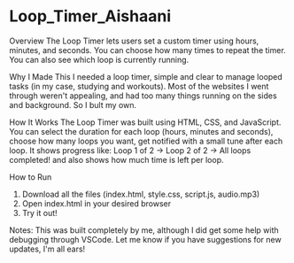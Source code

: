 # Loop_Timer_Aishaani
Overview
The Loop Timer lets users set a custom timer using hours, minutes, and seconds. You can choose how many times to repeat the timer. You can also see which loop is currently running.

Why I Made This
I needed a loop timer, simple and clear to manage looped tasks (in my case, studying and workouts). Most of the websites I went through weren't appealing, and had too many things running on the sides and background. So I bult my own. 

How It Works
The Loop Timer was built using HTML, CSS, and JavaScript. You can select the duration for each loop (hours, minutes and seconds), choose how many loops you want, get notified with a small tune after each loop. It shows progress like: Loop 1 of 2 -> Loop 2 of 2 -> All loops completed! and also shows how much time is left per loop. 

How to Run
1. Download all the files (index.html, style.css, script.js, audio.mp3)
2. Open index.html in your desired browser
3. Try it out!

Notes:
This was built completely by me, although I did get some help with debugging through VSCode. Let me know if you have suggestions for new updates, I'm all ears!
